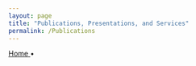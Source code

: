 ```yaml
---
layout: page
title: "Publications, Presentations, and Services"
permalink: /Publications
---
```


<a href=""> 
 Home 
 </a> &#x2022; 
        <br>
